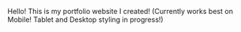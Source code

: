 Hello! This is my portfolio website I created!
(Currently works best on Mobile! Tablet and Desktop styling in progress!)
